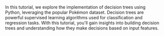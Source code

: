 In this tutorial, we explore the implementation of decision trees using Python, leveraging the popular Pokémon dataset. Decision trees are powerful supervised learning algorithms used for classification and regression tasks. With this tutorial, you'll gain insights into building decision trees and understanding how they make decisions based on input features.

